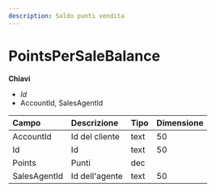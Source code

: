 ```yaml
---
description: Saldo punti vendita
---
```

# PointsPerSaleBalance

**Chiavi**

- *Id*
- AccountId, SalesAgentId

| Campo | Descrizione | Tipo | Dimensione | 
| :--- | :--- | :--- | :--- |
| AccountId | Id del cliente | text | 50 |
| Id | Id | text | 50 |
| Points | Punti | dec |  |
| SalesAgentId | Id dell'agente | text | 50 |


